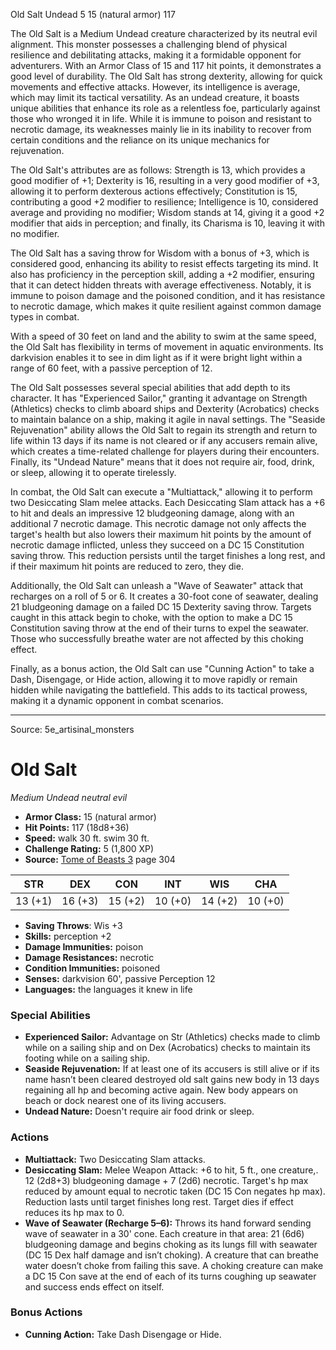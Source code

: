 <MonsterName/>Old Salt</MonsterName>
<CreatureType/>Undead</CreatureType>
<CR/>5</CR>
<AC/>15 (natural armor)</AC>
<HP/>117</HP>
<summary>The Old Salt is a Medium Undead creature characterized by its neutral evil alignment. This monster possesses a challenging blend of physical resilience and debilitating attacks, making it a formidable opponent for adventurers. With an Armor Class of 15 and 117 hit points, it demonstrates a good level of durability. The Old Salt has strong dexterity, allowing for quick movements and effective attacks. However, its intelligence is average, which may limit its tactical versatility. As an undead creature, it boasts unique abilities that enhance its role as a relentless foe, particularly against those who wronged it in life. While it is immune to poison and resistant to necrotic damage, its weaknesses mainly lie in its inability to recover from certain conditions and the reliance on its unique mechanics for rejuvenation.</summary>

<detail>

The Old Salt's attributes are as follows: Strength is 13, which provides a good modifier of +1; Dexterity is 16, resulting in a very good modifier of +3, allowing it to perform dexterous actions effectively; Constitution is 15, contributing a good +2 modifier to resilience; Intelligence is 10, considered average and providing no modifier; Wisdom stands at 14, giving it a good +2 modifier that aids in perception; and finally, its Charisma is 10, leaving it with no modifier.

The Old Salt has a saving throw for Wisdom with a bonus of +3, which is considered good, enhancing its ability to resist effects targeting its mind. It also has proficiency in the perception skill, adding a +2 modifier, ensuring that it can detect hidden threats with average effectiveness. Notably, it is immune to poison damage and the poisoned condition, and it has resistance to necrotic damage, which makes it quite resilient against common damage types in combat.

With a speed of 30 feet on land and the ability to swim at the same speed, the Old Salt has flexibility in terms of movement in aquatic environments. Its darkvision enables it to see in dim light as if it were bright light within a range of 60 feet, with a passive perception of 12.

The Old Salt possesses several special abilities that add depth to its character. It has "Experienced Sailor," granting it advantage on Strength (Athletics) checks to climb aboard ships and Dexterity (Acrobatics) checks to maintain balance on a ship, making it agile in naval settings. The "Seaside Rejuvenation" ability allows the Old Salt to regain its strength and return to life within 13 days if its name is not cleared or if any accusers remain alive, which creates a time-related challenge for players during their encounters. Finally, its "Undead Nature" means that it does not require air, food, drink, or sleep, allowing it to operate tirelessly.

In combat, the Old Salt can execute a "Multiattack," allowing it to perform two Desiccating Slam melee attacks. Each Desiccating Slam attack has a +6 to hit and deals an impressive 12 bludgeoning damage, along with an additional 7 necrotic damage. This necrotic damage not only affects the target's health but also lowers their maximum hit points by the amount of necrotic damage inflicted, unless they succeed on a DC 15 Constitution saving throw. This reduction persists until the target finishes a long rest, and if their maximum hit points are reduced to zero, they die.

Additionally, the Old Salt can unleash a "Wave of Seawater" attack that recharges on a roll of 5 or 6. It creates a 30-foot cone of seawater, dealing 21 bludgeoning damage on a failed DC 15 Dexterity saving throw. Targets caught in this attack begin to choke, with the option to make a DC 15 Constitution saving throw at the end of their turns to expel the seawater. Those who successfully breathe water are not affected by this choking effect.

Finally, as a bonus action, the Old Salt can use "Cunning Action" to take a Dash, Disengage, or Hide action, allowing it to move rapidly or remain hidden while navigating the battlefield. This adds to its tactical prowess, making it a dynamic opponent in combat scenarios.</detail>



---

Source: 5e_artisinal_monsters

# Old Salt

*Medium* *Undead* *neutral evil*

- **Armor Class:** 15 (natural armor)
- **Hit Points:** 117 (18d8+36)
- **Speed:** walk 30 ft. swim 30 ft.
- **Challenge Rating:** 5 (1,800 XP)
- **Source:** [Tome of Beasts 3](https://koboldpress.com/kpstore/product/tome-of-beasts-3-for-5th-edition/) page 304

| STR | DEX | CON | INT | WIS | CHA |
| --- | --- | --- | --- | --- | --- |
| 13 (+1) | 16 (+3) | 15 (+2) | 10 (+0) | 14 (+2) | 10 (+0) |

- **Saving Throws**: Wis +3
- **Skills:** perception +2
- **Damage Immunities:** poison
- **Damage Resistances:** necrotic
- **Condition Immunities:** poisoned
- **Senses:** darkvision 60', passive Perception 12
- **Languages:** the languages it knew in life

### Special Abilities

- **Experienced Sailor:** Advantage on Str (Athletics) checks made to climb while on a sailing ship and on Dex (Acrobatics) checks to maintain its footing while on a sailing ship.
- **Seaside Rejuvenation:** If at least one of its accusers is still alive or if its name hasn’t been cleared destroyed old salt gains new body in 13 days regaining all hp and becoming active again. New body appears on beach or dock nearest one of its living accusers.
- **Undead Nature:** Doesn't require air food drink or sleep.

### Actions

- **Multiattack:** Two Desiccating Slam attacks.
- **Desiccating Slam:** Melee Weapon Attack: +6 to hit, 5 ft., one creature,. 12 (2d8+3) bludgeoning damage + 7 (2d6) necrotic. Target's hp max reduced by amount equal to necrotic taken (DC 15 Con negates hp max). Reduction lasts until target finishes long rest. Target dies if effect reduces its hp max to 0.
- **Wave of Seawater (Recharge 5–6):** Throws its hand forward sending wave of seawater in a 30' cone. Each creature in that area: 21 (6d6) bludgeoning damage and begins choking as its lungs fill with seawater (DC 15 Dex half damage and isn’t choking). A creature that can breathe water doesn’t choke from failing this save. A choking creature can make a DC 15 Con save at the end of each of its turns coughing up seawater and success ends effect on itself.

### Bonus Actions

- **Cunning Action:** Take Dash Disengage or Hide.




